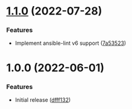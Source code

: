 # [1.1.0](https://github.com/de-it-krachten/ansible-role-apache/compare/v1.0.0...v1.1.0) (2022-07-28)


### Features

* Implement ansible-lint v6 support ([7a53523](https://github.com/de-it-krachten/ansible-role-apache/commit/7a5352342754341104d632d8ca5a7f756b2bff94))

# 1.0.0 (2022-06-01)


### Features

* Initial release ([dfff132](https://github.com/de-it-krachten/ansible-role-apache/commit/dfff132f82d163f94f69eccc08be0b2df1870f68))

